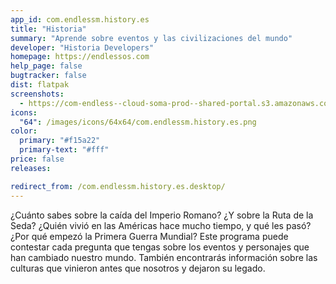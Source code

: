 ```yaml
---
app_id: com.endlessm.history.es
title: "Historia"
summary: "Aprende sobre eventos y las civilizaciones del mundo"
developer: "Historia Developers"
homepage: https://endlessos.com
help_page: false
bugtracker: false
dist: flatpak
screenshots:
  - https://com-endless--cloud-soma-prod--shared-portal.s3.amazonaws.com/apps.272.screenshots.06b099f1-3842-44d4-8436-d72b411818d3_201810231938634141.png
icons:
  "64": /images/icons/64x64/com.endlessm.history.es.png
color:
  primary: "#f15a22"
  primary-text: "#fff"
price: false
releases:

redirect_from: /com.endlessm.history.es.desktop/
---
```


<p>¿Cuánto sabes sobre la caída del Imperio Romano? ¿Y sobre la Ruta de la Seda? ¿Quién vivió en las Américas hace mucho tiempo, y qué les pasó? ¿Por qué empezó la Primera Guerra Mundial? Este programa puede contestar cada pregunta que tengas sobre los eventos y personajes que han cambiado nuestro mundo. También encontrarás información sobre las culturas que vinieron antes que nosotros y dejaron su legado.</p>